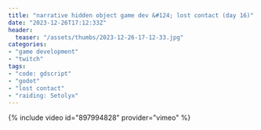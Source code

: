 ```yaml
---
title: "narrative hidden object game dev &#124; lost contact (day 16)"
date: "2023-12-26T17:12:33Z"
header:
  teaser: "/assets/thumbs/2023-12-26-17-12-33.jpg"
categories:
- "game development"
- "twitch"
tags:
- "code: gdscript"
- "godot"
- "lost contact"
- "raiding: Setolyx"
---
```

{% include video id="897994828" provider="vimeo" %}
